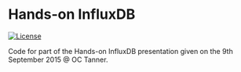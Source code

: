 # Hands-on InfluxDB

[![License](https://img.shields.io/badge/license-CC0_1.0_Universal-blue.svg?style=flat)](https://raw.githubusercontent.com/steenzout/hands-on-influxdb/master/LICENSE)

Code for part of the Hands-on InfluxDB presentation given on the 9th September 2015 @ OC Tanner.

